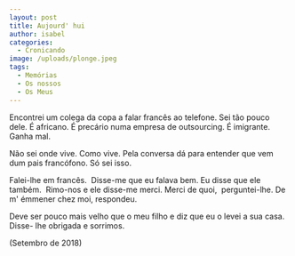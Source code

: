 ```yaml
---
layout: post
title: Aujourd' hui
author: isabel
categories:
  - Cronicando
image: /uploads/plonge.jpeg
tags:
  - Memórias
  - Os nossos
  - Os Meus
---
```

Encontrei um colega da copa a falar franc&ecirc;s ao telefone. Sei t&atilde;o pouco dele. &Eacute; africano. &Eacute; prec&aacute;rio numa empresa de outsourcing. &Eacute; imigrante. Ganha mal.

N&atilde;o sei onde vive. Como vive. Pela conversa d&aacute; para entender que vem dum pais franc&oacute;fono. S&oacute; sei isso.&nbsp;

Falei-lhe em franc&ecirc;s.&nbsp; Disse-me que eu falava bem. Eu disse que ele também.&nbsp; Rimo-nos e ele disse-me merci. Merci de quoi,&nbsp; perguntei-lhe. De m' émmener chez moi, respondeu.&nbsp;

Deve ser pouco mais velho que o meu filho e diz que eu o levei a sua casa. Disse- lhe obrigada e sorrimos.

(Setembro de 2018)

&nbsp;
